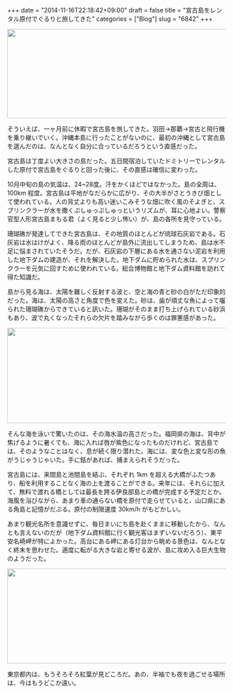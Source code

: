 +++
date = "2014-11-16T22:18:42+09:00"
draft = false
title = "宮古島をレンタル原付でぐるりと旅してきた"
categories = ["Blog"]
slug = "6842"
+++

<img style="display:block; margin-left:auto; margin-right:auto;" src="/images/2014/11/6842_1.jpg" border="0" width="768" height="206" />

そういえば、一ヶ月前に休暇で宮古島を旅してきた。羽田→那覇→宮古と飛行機を乗り継いでいく。沖縄本島に行ったことがないのに、最初の沖縄として宮古島を選んだのは、なんとなく自分に合っているだろうという直感だった。

宮古島は丁度よい大きさの島だった。五日間宿泊していたドミトリーでレンタルした原付で宮古島をぐるりと回った後に、その直感は確信に変わった。

10月中旬の島の気温は、24~28度。汗をかくほどではなかった。島の全周は、100km 程度。宮古島は平地がなだらかに広がり、その大半がさとうきび畑として使われている。人の背丈よりも高い迷いこみそうな畑に吹く風のそよぎと、スプリンクラーが水を撒くぷしゅっぷしゅっというリズムが、耳に心地よい。警察官型人形宮古島まもる君（よく見ると少し怖い）が、島の各所を見守っている。

珊瑚礁が発達してできた宮古島は、その地質のほとんどが琉球石灰岩である。石灰岩は水はけがよく、降る雨のほとんどが島外に流出してしまうため、島は水不足に悩まされていたそうだ。だが、石灰岩の下層にある水を通さない泥岩を利用した地下ダムの建造が、それを解決した。地下ダムに貯められた水は、スプリンクラーを元気に回すために使われている。総合博物館と地下ダム資料館を訪れて得た知識だ。

島から見る海は、太陽を難しく反射する波と、空と海の青と砂の白がただ印象的だった。海は、太陽の高さと角度で色を変えた。砂は、歯が頑丈な魚によって囓られた珊瑚礁からできていると訊いた。珊瑚がそのまま打ち上げられている砂浜もあり、波で丸くなったそれらの欠片を踏みながら歩くのは罪悪感があった。

<img style="display:block; margin-left:auto; margin-right:auto;" src="/images/2014/11/6842_2.jpg" border="0" width="768" height="220" />

そんな海を泳いで驚いたのは、その海水温の高さだった。福岡県の海は、背中が焦げるように暑くても、海に入れば唇が紫色になったものだけれど、宮古島では、そのようなことはなく、息が続く限り潜れた。海には、変な色と変な形の魚がうじゃうじゃいた。手に銛があれば、捕まえられそうだった。

宮古島には、来間島と池間島を結ぶ、それぞれ 1km を超える大橋がふたつあり、船を利用することなく海の上を渡ることができる。来年には、それらに加えて、無料で渡れる橋としては最長を誇る伊良部島との橋が完成する予定だとか。海風を浴びながら、あまり車の通らない橋を原付で走らせていると、山口県にある角島と記憶がだぶる。原付の制限速度 30km/h がもどかしい。

あまり観光名所を意識せずに、毎日まいにち島を赴くままに移動したから、なんとも言えないのだが（地下ダム資料館に行く観光客はまずいないだろう）、東平安名崎岬が特によかった。高台にある岬にある灯台から眺める景色は、なんとなく終末を思わせた。適度に転がる大きな岩と寄せる波が、島に攻め入る巨大生物のようだった。

<img style="display:block; margin-left:auto; margin-right:auto;" src="/images/2014/11/6842_3.jpg" border="0" width="768" height="219" />

東京都内は、もうそろそろ紅葉が見どころだ。あの、半袖でも夜を過ごせる場所は、今はもうどこか遠い。
